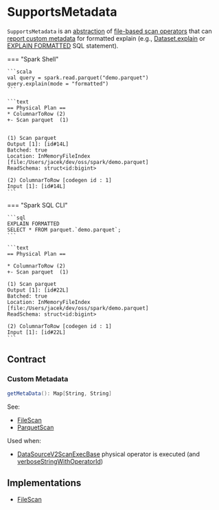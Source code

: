 # SupportsMetadata

`SupportsMetadata` is an [abstraction](#contract) of [file-based scan operators](#implementations) that can [report custom metadata](#getMetaData) for formatted explain (e.g., [Dataset.explain](../Dataset.md#explain) or [EXPLAIN FORMATTED](../logical-operators/ExplainCommand.md) SQL statement).

=== "Spark Shell"

    ```scala
    val query = spark.read.parquet("demo.parquet")
    query.explain(mode = "formatted")
    ```

    ```text
    == Physical Plan ==
    * ColumnarToRow (2)
    +- Scan parquet  (1)


    (1) Scan parquet
    Output [1]: [id#14L]
    Batched: true
    Location: InMemoryFileIndex [file:/Users/jacek/dev/oss/spark/demo.parquet]
    ReadSchema: struct<id:bigint>

    (2) ColumnarToRow [codegen id : 1]
    Input [1]: [id#14L]
    ```

=== "Spark SQL CLI"

    ```sql
    EXPLAIN FORMATTED
    SELECT * FROM parquet.`demo.parquet`;
    ```

    ```text
    == Physical Plan ==

    * ColumnarToRow (2)
    +- Scan parquet  (1)

    (1) Scan parquet
    Output [1]: [id#22L]
    Batched: true
    Location: InMemoryFileIndex [file:/Users/jacek/dev/oss/spark/demo.parquet]
    ReadSchema: struct<id:bigint>

    (2) ColumnarToRow [codegen id : 1]
    Input [1]: [id#22L]
    ```

## Contract

### <span id="getMetaData"> Custom Metadata

```scala
getMetaData(): Map[String, String]
```

See:

* [FileScan](../datasources/FileScan.md#getMetaData)
* [ParquetScan](../datasources/parquet/ParquetScan.md#getMetaData)

Used when:

* [DataSourceV2ScanExecBase](../physical-operators/DataSourceV2ScanExecBase.md) physical operator is executed (and [verboseStringWithOperatorId](../physical-operators/DataSourceV2ScanExecBase.md#verboseStringWithOperatorId))

## Implementations

* [FileScan](../datasources/FileScan.md)
